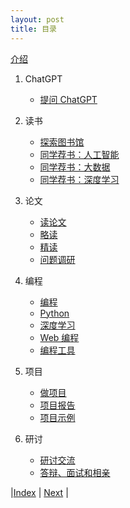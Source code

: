 ```yaml
---
layout: post
title: 目录
---
```


[介绍](0-intro)

1. ChatGPT

   - [提问 ChatGPT](1-chatgpt)

2. 读书
   - [探索图书馆](3-0-library)
   - [同学荐书：人工智能](3-1-ai-ua-2023)
   - [同学荐书：大数据](3-3-bigdata-ga-2023)
   - [同学荐书：深度学习](3-5-dl-ga-2023)

3. 论文

   - [读论文](5-0-paper)
   - [略读](5-1-skim)
   - [精读](5-3-critical)
   - [问题调研](5-5-problem)

4. 编程

   - [编程](20-coding)
   - [Python](23-python)
   - [深度学习](25-dl)
   - [Web 编程](29-web)
   - [编程工具](31-tools)

5. 项目

   - [做项目](50-project)
   - [项目报告](53-bigdata-project)
   - [项目示例](55-project-list)

6. 研讨

   - [研讨交流](81-conference)
   - [答辩、面试和相亲](83-defense)

|[Index](../) | [Next](1-intro) |
